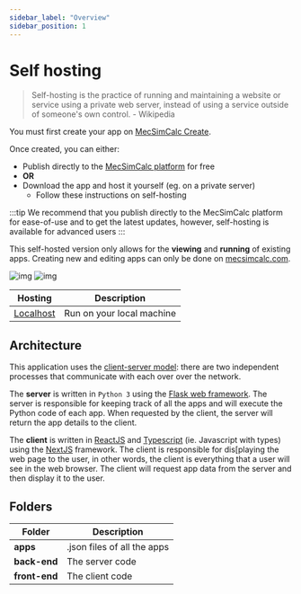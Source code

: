 ```yaml
---
sidebar_label: "Overview"
sidebar_position: 1
---
```


# Self hosting

> Self-hosting is the practice of running and maintaining a website or service using a private web server, instead of using a service outside of someone's own control. - Wikipedia

You must first create your app on [MecSimCalc Create](https://mecsimcalc.com/create).

Once created, you can either:

- Publish directly to the [MecSimCalc platform](https://mecsimcalc.com/explore) for free
- **OR**
- Download the app and host it yourself (eg. on a private server)
  - Follow these instructions on self-hosting

:::tip
We recommend that you publish directly to the MecSimCalc platform for ease-of-use and to get the latest updates, however, self-hosting is available for advanced users
:::

This self-hosted version only allows for the **viewing** and **running** of existing apps. Creating new and editing apps can only be done on [mecsimcalc.com](https://mecsimcalc.com/).

![img](/docs/Self-Hosting-Apps/home_page.png)
![img](/docs/Self-Hosting-Apps/view_app_page.png)

| Hosting                                   | Description               |
| ----------------------------------------- | ------------------------- |
| [Localhost](/Self-Hosting-Apps/Localhost) | Run on your local machine |

## Architecture

This application uses the [client-server model](https://en.wikipedia.org/wiki/Client%E2%80%93server_model): there are two independent processes that communicate with each over over the network.

The **server** is written in `Python 3` using the [Flask web framework](https://flask.palletsprojects.com/en/2.1.x/). The server is responsible for keeping track of all the apps and will execute the Python code of each app. When requested by the client, the server will return the app details to the client.

The **client** is written in [ReactJS](https://reactjs.org/) and [Typescript](https://www.typescriptlang.org/) (ie. Javascript with types) using the [NextJS](https://nextjs.org/) framework. The client is responsible for dis[playing the web page to the user, in other words, the client is everything that a user will see in the web browser. The client will request app data from the server and then display it to the user.

## Folders

| Folder        | Description                 |
| ------------- | --------------------------- |
| **apps**      | .json files of all the apps |
| **back-end**  | The server code             |
| **front-end** | The client code             |
